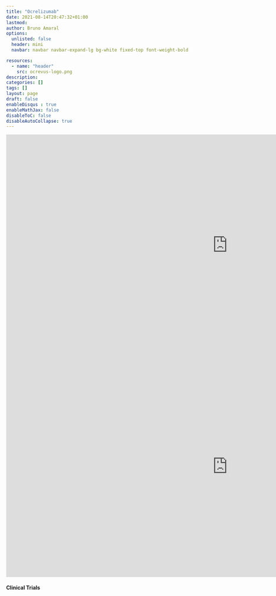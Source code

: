 ```yaml
---
title: "Ocrelizumab"
date: 2021-08-14T20:47:32+01:00
lastmod: 
author: Bruno Amaral
options:
  unlisted: false
  header: mini
  navbar: navbar navbar-expand-lg bg-white fixed-top font-weight-bold

resources:
  - name: "header"
    src: ocrevus-logo.png
description: 
categories: []
tags: []
layout: page
draft: false
enableDisqus : true
enableMathJax: false
disableToC: false
disableAutoCollapse: true
---
```


<div class="row">


<div class="col-md-8 mx-auto">



<iframe
    src="https://metabase.gregory-ms.com/public/question/91772fb0-aae8-4280-be73-190042dff21a"
    frameborder="0"
    width="1200"
    height="600"
    allowtransparency
></iframe>

<iframe
    src="https://metabase.gregory-ms.com/public/question/6ed283d2-3408-4853-960d-a5eba00ffbfd"
    frameborder="0"
    width="1200"
    height="600"
    allowtransparency
></iframe>




<h4>Clinical Trials</h4>
<ol class="trials Ocrelizumab"></ol>


</div>

</div>